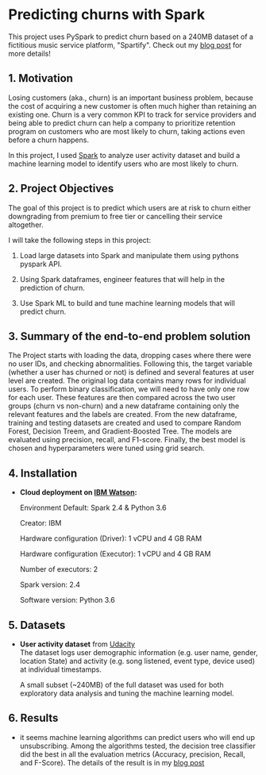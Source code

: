 # Predicting churns with Spark

This project uses PySpark to predict churn based on a 240MB dataset of a fictitious music service platform, "Spartify". Check out my [blog post](https://medium.com/@yudaifurukawa/sparkify-user-churn-prediction-with-pyspark-950b5fce941a?sk=46d933464e3654201db4e9d513255eb8) for more details!


## 1. Motivation

Losing customers (aka., churn) is an important business problem, because the cost of acquiring a new customer is often much higher than retaining an existing one. Churn is a very common KPI to track for service providers and being able to predict churn can help a company to prioritize retention program on customers who are most likely to churn, taking actions even before a churn happens.

In this project, I used [Spark](https://spark.apache.org/) to analyze user activity dataset and build a machine learning model to identify users who are most likely to churn.


## 2. Project Objectives
The goal of this project is to predict which users are at risk to churn either downgrading from premium to free tier or cancelling their service altogether.

I will take the following steps in this project:
1. Load large datasets into Spark and manipulate them using pythons pyspark API.

2. Using Spark dataframes, engineer features that will help in the prediction of churn.

3. Use Spark ML to build and tune machine learning models that will predict churn.


## 3. Summary of the end-to-end problem solution
The Project starts with loading the data, dropping cases where there were no user IDs, and checking abnormalities.
Following this, the target variable (whether a user has churned or not) is defined and several features at user level are created. The original log data contains many rows for individual users. To perform binary classification, we will need to have only one row for each user.
These features are then compared across the two user groups (churn vs non-churn) and a new dataframe containing only the relevant features and the labels are created. From the new dataframe, training and testing datasets are created and used to compare Random Forest, Decision Treem, and Gradient-Boosted Tree. The models are evaluated using precision, recall, and F1-score.
Finally, the best model is chosen and hyperparameters were tuned using grid search.


## 4. Installation

- **Cloud deployment on [IBM Watson](https://www.ibm.com/watson):**

    Environment Default: Spark 2.4 & Python 3.6

    Creator: IBM

    Hardware configuration (Driver): 1 vCPU and 4 GB RAM

    Hardware configuration (Executor): 1 vCPU and 4 GB RAM

    Number of executors: 2

    Spark version: 2.4

    Software version: Python 3.6


## 5. Datasets

- **User activity dataset** from [Udacity](https://www.udacity.com/) <br>
    The dataset logs user demographic information (e.g. user name, gender, location State) and activity (e.g. song listened, event type, device used) at individual timestamps.

    A small subset (~240MB) of the full dataset was used for both exploratory data analysis and tuning the machine learning model.


## 6. Results

- it seems machine learning algorithms can predict users who will end up unsubscribing. Among the algorithms tested, the decision tree classifier did the best in all the evaluation metrics (Accuracy, precision, Recall, and F-Score). The details of the result is in my [blog post](https://medium.com/@yudaifurukawa/sparkify-user-churn-prediction-with-pyspark-950b5fce941a?sk=46d933464e3654201db4e9d513255eb8)

